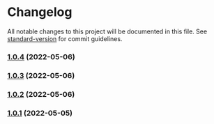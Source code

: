 # Changelog

All notable changes to this project will be documented in this file. See [standard-version](https://github.com/conventional-changelog/standard-version) for commit guidelines.

### [1.0.4](https://github.com/marcos-laboriosi/evalu8-tokens/compare/v1.0.3...v1.0.4) (2022-05-06)

### [1.0.3](https://github.com/marcos-laboriosi/evalu8-tokens/compare/v1.0.2...v1.0.3) (2022-05-06)

### [1.0.2](https://github.com/marcos-laboriosi/evalu8-tokens/compare/v1.0.1...v1.0.2) (2022-05-06)

### [1.0.1](https://github.com/marcos-laboriosi/evalu8-tokens/compare/v1.0.0...v1.0.1) (2022-05-05)
